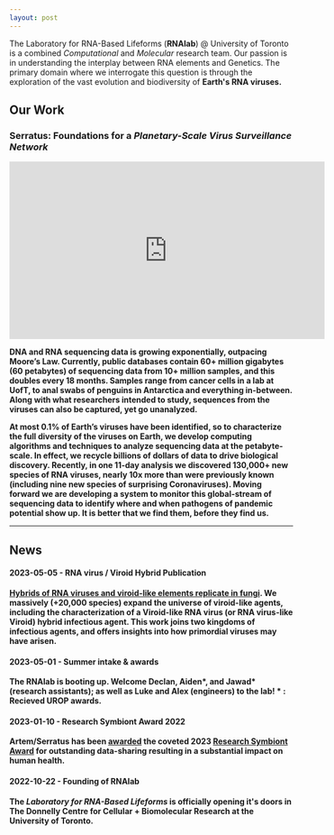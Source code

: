```yaml
---
layout: post
---
```


The Laboratory for RNA-Based Lifeforms (<b>RNAlab</b>) @ University of Toronto is a combined <i>Computational</i> and <i>Molecular</i> research team. Our passion is in understanding the interplay between RNA elements and Genetics. The primary domain where we interrogate this question is through the exploration of the vast evolution and biodiversity of <b>Earth's RNA viruses<b>. <br>


## Our Work

### Serratus: Foundations for a *Planetary-Scale Virus Surveillance Network*

<iframe width="560" height="315" src="https://www.youtube.com/embed/mPUM-adhXd8?si=0rDs2hboVXJvFZ88&amp;start=5875" title="YouTube video player" frameborder="0" allow="accelerometer; autoplay; clipboard-write; encrypted-media; gyroscope; picture-in-picture; web-share" allowfullscreen></iframe>

DNA and RNA sequencing data is growing exponentially, outpacing Moore’s Law. Currently, public databases contain 60+ million gigabytes (60 petabytes) of sequencing data from 10+ million samples, and this doubles every 18 months. Samples range from cancer cells in a lab at UofT, to anal swabs of penguins in Antarctica and everything in-between. Along with what researchers intended to study, sequences from the viruses can also be captured, yet go unanalyzed.

At most 0.1% of Earth’s viruses have been identified, so to characterize the full diversity of the viruses on Earth, we develop computing algorithms and techniques to analyze sequencing data at the <b>petabyte-scale</b>. In effect, we recycle billions of dollars of data to drive biological discovery. Recently, in one 11-day analysis we discovered 130,000+ new species of RNA viruses, nearly 10x more than were previously known (including nine new species of surprising Coronaviruses). Moving forward we are developing a system to monitor this global-stream of sequencing data to identify where and when pathogens of pandemic potential show up. It is better that we find them, before they find us.

------------------------------------------------------------------------------

## News

#### 2023-05-05 - RNA virus / Viroid Hybrid Publication

[Hybrids of RNA viruses and viroid-like elements replicate in fungi](https://www.nature.com/articles/s41467-023-38301-2). We massively (+20,000 species) expand the universe of viroid-like agents, including the characterization of a Viroid-like RNA virus (or RNA virus-like Viroid) hybrid infectious agent. This work joins two kingdoms of infectious agents, and offers insights into how primordial viruses may have arisen.

#### 2023-05-01 - Summer intake & awards

The RNAlab is booting up. Welcome Declan, Aiden*, and Jawad* (research assistants); as well as Luke and Alex (engineers) to the lab! * : Recieved UROP awards.


#### 2023-01-10 - Research Symbiont Award 2022

Artem/Serratus has been [awarded](https://twitter.com/jbrianbyrd/status/1614433561079062531) the coveted 2023 [Research Symbiont Award](https://researchsymbionts.org/) for outstanding data-sharing resulting in a substantial impact on human health.  

#### 2022-10-22 - Founding of RNAlab

The *Laboratory for RNA-Based Lifeforms* is officially opening it's doors in The Donnelly Centre for Cellular + Biomolecular Research at the University of Toronto.
